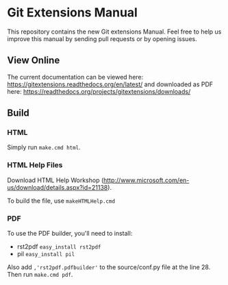 Git Extensions Manual
=====================
This repository contains the new Git extensions Manual. Feel free to help us improve this manual by sending pull requests
or by opening issues.

View Online
-----------
The current documentation can be viewed here: https://gitextensions.readthedocs.org/en/latest/
and downloaded as PDF here: https://readthedocs.org/projects/gitextensions/downloads/

Build
-----
### HTML
Simply run `make.cmd html`.

### HTML Help Files
Download HTML Help Workshop (http://www.microsoft.com/en-us/download/details.aspx?id=21138).

To build the file, use `makeHTMLHelp.cmd`

### PDF
To use the PDF builder, you'll need to install:

* rst2pdf `easy_install rst2pdf`
* pil `easy_install pil`

Also add `,'rst2pdf.pdfbuilder'` to the source/conf.py file at the line 28. Then run `make.cmd pdf`.
